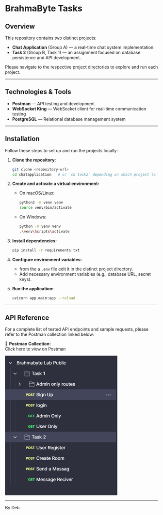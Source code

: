 # BrahmaByte Tasks

## Overview

This repository contains two distinct projects:

- **Chat Application** (Group A) — a real-time chat system implementation.  
- **Task 2** (Group B, Task 1) — an assignment focused on database persistence and API development.

Please navigate to the respective project directories to explore and run each project.

---

## Technologies & Tools

- **Postman** — API testing and development  
- **WebSocket King** — WebSocket client for real-time communication testing  
- **PostgreSQL** — Relational database management system

---

## Installation

Follow these steps to set up and run the projects locally:

1. **Clone the repository:**

    ```bash
    git clone <repository-url>
    cd chatapplication   # or `cd task2` depending on which project to run
    ```

2. **Create and activate a virtual environment:**

    - On macOS/Linux:
      ```bash
      python3 -m venv venv
      source venv/bin/activate
      ```
    - On Windows:
      ```bash
      python -m venv venv
      .\venv\Scripts\activate
      ```

3. **Install dependencies:**

    ```bash
    pip install -r requirements.txt
    ```

4. **Configure environment variables:**

    - from the a `.env` file edit it in the distinct  project directory.
    - Add necessary environment variables (e.g., database URL, secret keys).

5. **Run the application:**

    ```bash
    uvicorn app.main:app --reload
    ```
---

## API Reference

For a complete list of tested API endpoints and sample requests, please refer to the Postman collection linked below:

🔗 **Postman Collection:**  
[Click here to view on Postman](https://www.postman.com/sye9/workspace/public-sharing-apis/collection/34656822-16c67146-7323-42cd-9925-671fa789aaeb?action=share&creator=34656822)

![alt text]({D6C6004D-1C1C-438B-AE22-B0CE4B468173}.png)


---
By Deb
